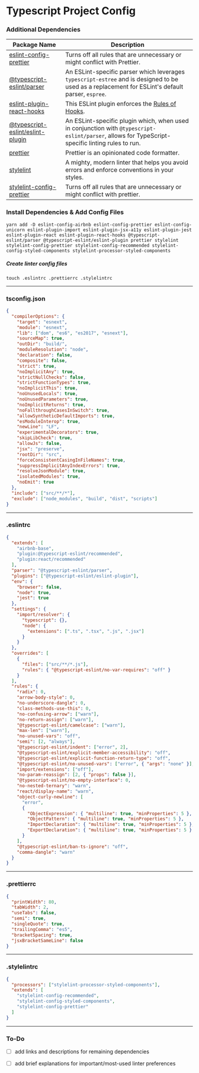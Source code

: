 # Typescript Project Config

### Additional Dependencies

| Package Name                                                 | Description                                                  |
| ------------------------------------------------------------ | ------------------------------------------------------------ |
| [eslint-config-prettier](https://github.com/prettier/eslint-config-prettier) | Turns off all rules that are unnecessary or might conflict with Prettier. |
| [@typescript-eslint/parser](https://github.com/eslint/typescript-eslint-parser) | An ESLint-specific parser which leverages `typescript-estree` and is designed to be used as a replacement for ESLint's default parser, `espree`. |
| [eslint-plugin-react-hooks](https://www.npmjs.com/package/eslint-plugin-react-hooks) | This ESLint plugin enforces the [Rules of Hooks](https://reactjs.org/docs/hooks-rules.html). |
| [@typescript-eslint/eslint-plugin](https://github.com/typescript-eslint/typescript-eslint/tree/master/packages/eslint-plugin) | An ESLint-specific plugin which, when used in conjunction with `@typescript-eslint/parser`, allows for TypeScript-specific linting rules to run. |
| [prettier](https://github.com/prettier/prettier)             | Prettier is an opinionated code formatter.                   |
| [stylelint](https://github.com/stylelint/stylelint)          | A mighty, modern linter that helps you avoid errors and enforce conventions in your styles. |
| [stylelint-config-prettier](https://github.com/prettier/stylelint-config-prettier) | Turns off all rules that are unnecessary or might conflict with prettier. |

### Install Dependencies & Add Config Files

`yarn add -D eslint-config-airbnb eslint-config-prettier eslint-config-unicorn eslint-plugin-import eslint-plugin-jsx-a11y eslint-plugin-jest eslint-plugin-react eslint-plugin-react-hooks @typescript-eslint/parser @typescript-eslint/eslint-plugin prettier stylelint stylelint-config-prettier stylelint-config-recommended stylelint-config-styled-components stylelint-processor-styled-components`

##### Create linter config files

`touch .eslintrc .prettierrc .stylelintrc`

---

### tsconfig.json

```json
{
  "compilerOptions": {
    "target": "esnext",
    "module": "esnext",
    "lib": ["dom", "es6", "es2017", "esnext"],
    "sourceMap": true,
    "outDir": "build/",
    "moduleResolution": "node",
    "declaration": false,
    "composite": false,
    "strict": true,
    "noImplicitAny": true,
    "strictNullChecks": false,
    "strictFunctionTypes": true,
    "noImplicitThis": true,
    "noUnusedLocals": true,
    "noUnusedParameters": true,
    "noImplicitReturns": true,
    "noFallthroughCasesInSwitch": true,
    "allowSyntheticDefaultImports": true,
    "esModuleInterop": true,
    "newLine": "LF",
    "experimentalDecorators": true,
    "skipLibCheck": true,
    "allowJs": false,
    "jsx": "preserve",
    "rootDir": "src",
    "forceConsistentCasingInFileNames": true,
    "suppressImplicitAnyIndexErrors": true,
    "resolveJsonModule": true,
    "isolatedModules": true,
    "noEmit": true
  },
  "include": ["src/**/*"],
  "exclude": ["node_modules", "build", "dist", "scripts"]
}
```

---

### .eslintrc

```json
{
  "extends": [
    "airbnb-base",
    "plugin:@typescript-eslint/recommended",
    "plugin:react/recommended"
  ],
  "parser": "@typescript-eslint/parser",
  "plugins": ["@typescript-eslint/eslint-plugin"],
  "env": {
    "browser": false,
    "node": true,
    "jest": true
  },
  "settings": {
    "import/resolver": {
      "typescript": {},
      "node": {
        "extensions": [".ts", ".tsx", ".js", ".jsx"]
      }
    }
  },
  "overrides": [
    {
      "files": ["src/**/*.js"],
      "rules": { "@typescript-eslint/no-var-requires": "off" }
    }
  ],
  "rules": {
    "radix": 0,
    "arrow-body-style": 0,
    "no-underscore-dangle": 0,
    "class-methods-use-this": 0,
    "no-confusing-arrow": ["warn"],
    "no-return-assign": ["warn"],
    "@typescript-eslint/camelcase": ["warn"],
    "max-len": ["warn"],
    "no-unused-vars": "off",
    "semi": [2, "always"],
    "@typescript-eslint/indent": ["error", 2],
    "@typescript-eslint/explicit-member-accessibility": "off",
    "@typescript-eslint/explicit-function-return-type": "off",
    "@typescript-eslint/no-unused-vars": ["error", { "args": "none" }],
    "import/extensions": ["off"],
    "no-param-reassign": [2, { "props": false }],
    "@typescript-eslint/no-empty-interface": 0,
    "no-nested-ternary": "warn",
    "react/display-name": "warn",
    "object-curly-newline": [
      "error",
      {
        "ObjectExpression": { "multiline": true, "minProperties": 5 },
        "ObjectPattern": { "multiline": true, "minProperties": 5 },
        "ImportDeclaration": { "multiline": true, "minProperties": 5 },
        "ExportDeclaration": { "multiline": true, "minProperties": 5 }
      }
    ],
    "@typescript-eslint/ban-ts-ignore": "off",
    "comma-dangle": "warn"
  }
}
```

---

### .prettierrc

```json
{
  "printWidth": 80,
  "tabWidth": 2,
  "useTabs": false,
  "semi": true,
  "singleQuote": true,
  "trailingComma": "es5",
  "bracketSpacing": true,
  "jsxBracketSameLine": false
}
```

---

### .stylelintrc

```json
{
  "processors": ["stylelint-processor-styled-components"],
  "extends": [
    "stylelint-config-recommended",
    "stylelint-config-styled-components",
    "stylelint-config-prettier"
  ]
}
```

---

### To-Do

- [ ]  add links and descriptions for remaining dependencies

- [ ]  add brief explanations for important/most-used linter preferences